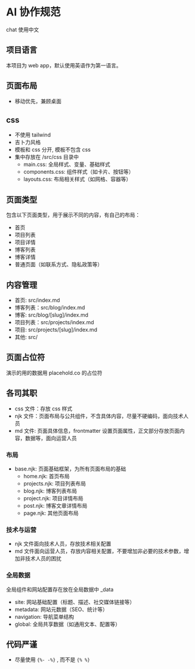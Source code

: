 # AI 协作规范

chat 使用中文

## 项目语言

本项目为 web app，默认使用英语作为第一语言。

## 页面布局

- 移动优先，兼顾桌面

## css

- 不使用 tailwind
- 吉卜力风格
- 模板和 css 分开, 模板不包含 css
- 集中存放在 /src/css 目录中
  - main.css: 全局样式、变量、基础样式
  - components.css: 组件样式（如卡片、按钮等）
  - layouts.css: 布局相关样式（如网格、容器等）

## 页面类型

包含以下页面类型，用于展示不同的内容，有自己的布局：

- 首页
- 项目列表
- 项目详情
- 博客列表
- 博客详情
- 普通页面（如联系方式、隐私政策等）

## 内容管理

- 首页: src/index.md
- 博客列表：src/blog/index.md
- 博客: src/blog/[slug]/index.md
- 项目列表：src/projects/index.md
- 项目: src/projects/[slug]/index.md
- 其他: src/

## 页面占位符

演示的用的数据用 placehold.co 的占位符

## 各司其职

- css 文件：存放 css 样式
- njk 文件：页面布局与公共组件，不含具体内容，尽量不硬编码，面向技术人员
- md 文件: 页面具体信息，frontmatter 设置页面属性，正文部分存放页面内容，数据等，面向运营人员

### 布局

- base.njk: 页面基础框架，为所有页面布局的基础
  - home.njk: 首页布局
  - projects.njk: 项目列表布局
  - blog.njk: 博客列表布局
  - project.njk: 项目详情布局
  - post.njk: 博客文章详情布局
  - page.njk: 其他页面布局

### 技术与运营

- njk 文件面向技术人员，存放技术相关配置
- md 文件面向运营人员，存放内容相关配置，不要增加非必要的技术参数，增加非技术人员的困扰

### 全局数据

全局组件和网站配置存在放在全局数据中 \_data

- site: 网站基础配置（标题、描述、社交媒体链接等）
- metadata: 网站元数据（SEO、统计等）
- navigation: 导航菜单结构
- global: 全局共享数据（如通用文本、配置等）

## 代码严谨

- 尽量使用 `{%- -%}` , 而不是 `{% %}`
